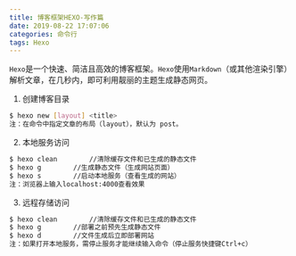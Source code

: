 ```yaml
---
title: 博客框架HEXO-写作篇
date: 2019-08-22 17:07:06
categories: 命令行
tags: Hexo
---
```

`Hexo`是一个快速、简洁且高效的博客框架。`Hexo`使用`Markdown`（或其他渲染引擎）解析文章，在几秒内，即可利用靓丽的主题生成静态网页。
1. 创建博客目录
``` bash
$ hexo new [layout] <title>
注：在命令中指定文章的布局（layout），默认为 post。
```
2. 本地服务访问
``` bash
$ hexo clean		//清除缓存文件和已生成的静态文件
$ hexo g		//生成静态文件（生成网站页面）
$ hexo s		//启动本地服务（查看生成的网站）
注：浏览器上输入localhost:4000查看效果
```
3. 远程存储访问
``` bash
$ hexo clean		//清除缓存文件和已生成的静态文件
$ hexo g		//部署之前预先生成静态文件
$ hexo d		//文件生成后立即部署网站
注：如果打开本地服务，需停止服务才能继续输入命令（停止服务快捷键Ctrl+c）
```
